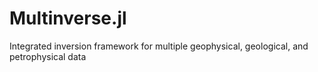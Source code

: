 # Multinverse.jl
Integrated inversion framework for multiple geophysical, geological, and petrophysical data
